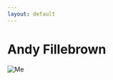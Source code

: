 ```yaml
---
layout: default
---
```


# Andy Fillebrown

![Me](https://andy-fillebrown.github.io/assets/images/me.jpg)
